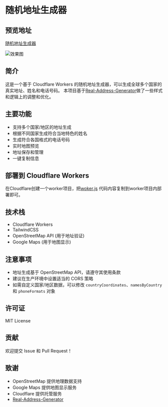 # 随机地址生成器

## 预览地址
[随机地址生成器](https://addr.jiangnan24.com/)

![效果图](https://github.com/jiangnan1224/AddressGenerator/blob/05cc096c8b50abd1bf3599a0fe0d3a7b12a763d3/Snipaste_2025-06-24_19-38-46.png)

## 简介

这是一个基于 Cloudflare Workers 的随机地址生成器，可以生成全球多个国家的真实地址、姓名和电话号码。
本项目基于[Real-Address-Generator](https://github.com/Adonis142857/Real-Address-Generator)做了一些样式和逻辑上的调整和优化。

## 主要功能

- 支持多个国家/地区的地址生成
- 根据不同国家生成符合当地特色的姓名
- 生成符合各国格式的电话号码
- 实时地图预览
- 地址保存和管理
- 一键复制信息

## 部署到 Cloudflare Workers

在Cloudflare创建一个worker项目，把[woker.js](https://raw.githubusercontent.com/jiangnan1224/AddressGenerator/refs/heads/main/worker.js) 代码内容复制到worker项目内部署即可。

## 技术栈

- Cloudflare Workers
- TailwindCSS
- OpenStreetMap API (用于地址验证)
- Google Maps (用于地图显示)

## 注意事项

- 地址生成基于 OpenStreetMap API，请遵守其使用条款
- 建议在生产环境中设置适当的 CORS 策略
- 如需自定义国家/地区数据，可以修改 `countryCoordinates`、`namesByCountry` 和 `phoneFormats` 对象

## 许可证

MIT License

## 贡献

欢迎提交 Issue 和 Pull Request！

## 致谢

- OpenStreetMap 提供地理数据支持
- Google Maps 提供地图显示服务
- Cloudflare 提供托管服务
- [Real-Address-Generator](https://github.com/Adonis142857/Real-Address-Generator)
